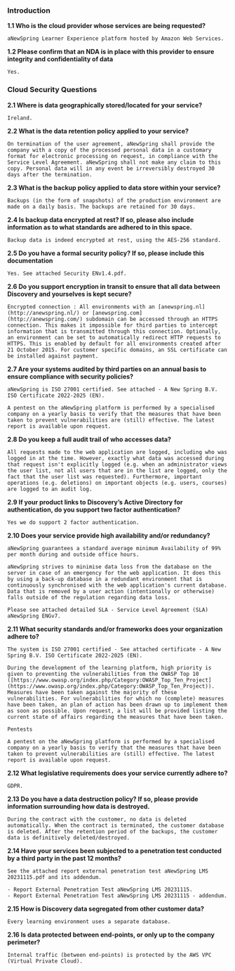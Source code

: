 
### Introduction 
**1.1 Who is the cloud provider whose services are being requested?**
```
aNewSpring Learner Experience platform hosted by Amazon Web Services.
```

**1.2 Please confirm that an NDA is in place with this provider to ensure integrity and confidentiality of data**
```
Yes.
```

### Cloud Security Questions

**2.1 Where is data geographically stored/located for your service?**
```
Ireland.
```

**2.2 What is the data retention policy applied to your service?**
```
On termination of the user agreement, aNewSpring shall provide the company with a copy of the processed personal data in a customary format for electronic processing on request, in compliance with the Service Level Agreement. aNewSpring shall not make any claim to this copy. Personal data will in any event be irreversibly destroyed 30 days after the termination.
```

**2.3 What is the backup policy applied to data store within your service?**
```
Backups (in the form of snapshots) of the production environment are made on a daily basis. The backups are retained for 30 days.
```

**2.4 Is backup data encrypted at rest? If so, please also include information as to what standards are adhered to in this space.**
```
Backup data is indeed encrypted at rest, using the AES-256 standard.
```

**2.5 Do you have a formal security policy? If so, please include this documentation**
```
Yes. See attached Security ENv1.4.pdf.
```

**2.6 Do you support encryption in transit to ensure that all data between Discovery and yourselves is kept secure?**
```
Encrypted connection : All environments with an [anewspring.nl](http://anewspring.nl/) or [anewspring.com](http://anewspring.com/) subdomain can be accessed through an HTTPS connection. This makes it impossible for third parties to intercept information that is transmitted through this connection. Optionally, an environment can be set to automatically redirect HTTP requests to HTTPS. This is enabled by default for all environments created after 21 October 2015. For customer specific domains, an SSL certificate can be installed against payment.
```

**2.7 Are your systems audited by third parties on an annual basis to ensure compliance with security policies?**
```
aNewSpring is ISO 27001 certified. See attached - A New Spring B.V. ISO Certificate 2022-2025 (EN).

A pentest on the aNewSpring platform is performed by a specialised company on a yearly basis to verify that the measures that have been taken to prevent vulnerabilities are (still) effective. The latest report is available upon request.
```

**2.8 Do you keep a full audit trail of who accesses data?**
```
All requests made to the web application are logged, including who was logged in at the time. However, exactly what data was accessed during that request isn't explicitly logged (e.g. when an administrator views the user list, not all users that are in the list are logged, only the fact that the user list was requested). Furthermore, important operations (e.g. deletions) on important objects (e.g. users, courses) are logged to an audit log.
```

**2.9 If your product links to Discovery’s Active Directory for authentication, do you support two factor authentication?**
```
Yes we do support 2 factor authentication.
```

**2.10 Does your service provide high availability and/or redundancy?**
```
aNewSpring guarantees a standard average minimum Availability of 99% per month during and outside office hours.

aNewSpring strives to minimise data loss from the database on the server in case of an emergency for the web application. It does this by using a back-up database in a redundant environment that is continuously synchronised with the web application's current database. Data that is removed by a user action (intentionally or otherwise) falls outside of the regulation regarding data loss.

Please see attached detailed SLA - Service Level Agreement (SLA) aNewSpring ENGv7.
```

**2.11 What security standards and/or frameworks does your organization adhere to?**
```
The system is ISO 27001 certified - See attached certificate - A New Spring B.V. ISO Certificate 2022-2025 (EN).

During the development of the learning platform, high priority is given to preventing the vulnerabilities from the OWASP Top 10 ([https://www.owasp.org/index.php/Category:OWASP_Top_Ten_Project](https://www.owasp.org/index.php/Category:OWASP_Top_Ten_Project)). Measures have been taken against the majority of these vulnerabilities. For vulnerabilities for which no (complete) measures have been taken, an plan of action has been drawn up to implement them as soon as possible. Upon request, a list will be provided listing the current state of affairs regarding the measures that have been taken.

Pentests

A pentest on the aNewSpring platform is performed by a specialised company on a yearly basis to verify that the measures that have been taken to prevent vulnerabilities are (still) effective. The latest report is available upon request.
```

**2.12 What legislative requirements does your service currently adhere to?**
```
GDPR.
```

**2.13 Do you have a data destruction policy? If so, please provide information surrounding how data is destroyed.**
```
During the contract with the customer, no data is deleted automatically. When the contract is terminated, the customer database is deleted. After the retention period of the backups, the customer data is definitively deleted/destroyed.
```

**2.14 Have your services been subjected to a penetration test conducted by a third party in the past 12 months?**
```
See the attached report external penetration test aNewSpring LMS 20231115.pdf and its addendum.

- Report External Penetration Test aNewSpring LMS 20231115.
- Report External Penetration Test aNewSpring LMS 20231115 - addendum.
```

**2.15 How is Discovery data segregated from other customer data?**
```
Every learning environment uses a separate database.
```

**2.16 Is data protected between end-points, or only up to the company perimeter?**
```
Internal traffic (between end-points) is protected by the AWS VPC (Virtual Private Cloud).
```